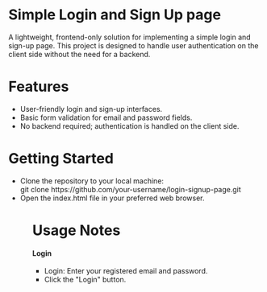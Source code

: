 # Simple Login and Sign Up page

A lightweight, frontend-only solution for implementing a simple login and sign-up page. This project is designed to handle user authentication on the client side without the need for a backend.

# Features

<ul>
<li>User-friendly login and sign-up interfaces.</li>
<li>Basic form validation for email and password fields.</li>
<li>No backend required; authentication is handled on the client side.</li>
</ul>

# Getting Started
<ul><li>Clone the repository to your local machine:<br>
git clone https://github.com/your-username/login-signup-page.git
 </li>

 <li>Open the <a>index.html</a> file in your preferred web browser.</li>
 <ul>

# Usage Notes
<h4>Login</h4>
<ul><li>Login:
Enter your registered email and password.
</li>
<li> Click the "Login" button.</li>
</ul>